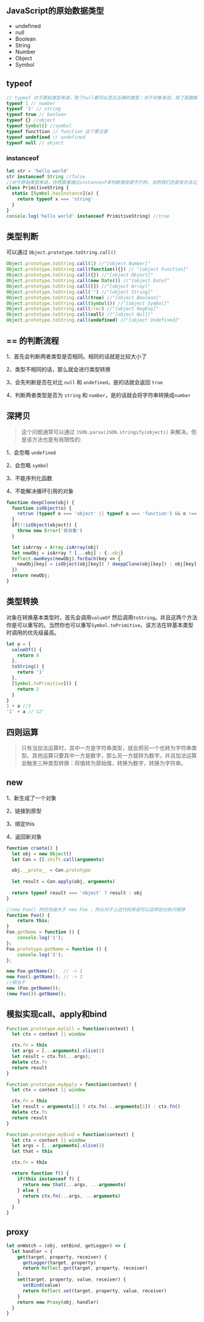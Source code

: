 ## JavaScript的原始数据类型
* undefined
* null
* Boolean
* String
* Number
* Object
* Symbol
## typeof
```js
// typeof 对于原始类型来说，除了null都可以显示正确的类型；对于对象来说，除了函数都会显示object，所以说typeof并不能准确判断变量到底是什么
typeof 1 // number
typeof '1' // string
typeof true // boolean
typeof {} //object
typeof Symbol() //symbol
typeof functtion // function 这个要注意
typeof undefined // undefined
typeof null // object
```
### instanceof
```js
let str = 'hello world'
str instanceof String //false 
//对于原始类型来说，你想直接通过instanceof来判断类型是不行的，当然我们还是有办法让instanceof来判断原始类型
class PrimitiveString {
  static [Symbol.hasInstance](x) {
    return typeof x === 'string'
  }
}
console.log('hello world' instanceof PrimitiveString) //true
```
## 类型判断
可以通过 `Object.prototype.toString.call()`
```js
Object.prototype.toString.call(1) //"[object Number]"
Object.prototype.toString.call(function(){}) // "[object Function]"
Object.prototype.toString.call({}) //"[object Object]"
Object.prototype.toString.call(new Date()) //"[object Date]"
Object.prototype.toString.call([]) //"[object Array]"
Object.prototype.toString.call('') //"[object String]"
Object.prototype.toString.call(true) //"[object Boolean]"
Object.prototype.toString.call(Symbol()) //"[object Symbol]"
Object.prototype.toString.call(/re/) //"[object RegExp]"
Object.prototype.toString.call(null) //"[object Null]"
Object.prototype.toString.call(undefined) //"[object Undefined]"
```
## == 的判断流程
 1、首先会判断两者类型是否相同。相同的话就是比较大小了
 
 2、类型不相同的话，那么就会进行类型转换

 3、会先判断是否在对比 `null` 和 `undefined`，是的话就会返回 `true`

 4、判断两者类型是否为 `string` 和 `number`，是的话就会将字符串转换成`number`

## 深拷贝
>这个问题通常可以通过 `JSON.parse(JSON.stringify(object))` 来解决。但是该方法也是有局限性的:

1、会忽略 `undefined`

2、会忽略 `symbol`

3、不能序列化函数

4、不能解决循环引用的对象
```js
function deepClone(obj) {
  function isObject(o) {
    retrun (typeof o === 'object' || typeof o === 'function') && o !== null
  }
  if(!!isObject(object)) {
    throw new Error('非对象')
  }

  let isArray = Array.isArray(obj)
  let newObj = isArray ? [...obj] : {..obj}
  Reflect.ownKeys(newObj).forEach(key => {
    newObj[key] = isObject(obj[key]) ? deeppClone(obj[key]) : obj[key]
  })
  return newObj;
}
```
## 类型转换
对象在转换基本类型时，首先会调用`valueOf` 然后调用`toString`。并且这两个方法你是可以重写的。当然你也可以重写`Symbol.toPrimitive`，该方法在转基本类型时调用的优先级最高。
```js
let a = {
  valueOf() {
    return 0
  },
  toString() {
    return '1'
  },
  [Symbol.toPrimitive]() {
    return 2
  }
}
1 + a //3
'1' + a //'12'
``` 
## 四则运算
>只有当加法运算时，其中一方是字符串类型，就会把另一个也转为字符串类型。其他运算只要其中一方是数字，那么另一方就转为数字。并且加法运算会触发三种类型转换：将值转为原始值，转换为数字，转换为字符串。

## new
1、新生成了一个对象

2、链接到原型

3、绑定this

4、返回新对象
```js
function craete() {
  let obj = new Object()
  let Con = [].shift.call(arguments)

  obj.__proto__ = Con.prototype
  
  let result = Con.apply(obj, arguments)
  
  return typeof result === 'object' ? result : obj
}
```
```js
//new Foo() 的优先级大于 new Foo ，所以对于上述代码来说可以这样划分执行顺序
function Foo() {
    return this;
}
Foo.getName = function () {
    console.log('1');
};
Foo.prototype.getName = function () {
    console.log('2');
};

new Foo.getName();   // -> 1
new Foo().getName(); // -> 2
//相当于
new (Foo.getName());
(new Foo()).getName();
```
## 模拟实现call、apply和bind
```js
Function.prototype.myCall = function(context) {
  let ctx = context || window

  ctx.fn = this
  let args = [...arguments].slice(1)
  let result = ctx.fn(...args);
  delete ctx.fn
  return result
}

Function.prototype.myApply = function(context) {
  let ctx = context || window

  ctx.fn = this
  let result = arguments[1] ? ctx.fn(...arguments[1]) : ctx.fn()
  delete ctx.fn
  return result
}

Function.prototype.myBind = function(context) {
  let ctx = context || window
  let args = [...arguments].slice(1)
  let that = this

  ctx.fn = this

  return function f() {
    if(this instanceof f) {
      return new that(...args, ...arguments)
    } else {
      return ctx.fn(...args, ...arguments)
    }
  }
}
```
## proxy
```js
let onWatch = (obj, setBind, getLogger) => {
  let handler = {
    get(target, property, receiver) {
      getLogger(target, property)
      return Reflect.get(target, property, receiver)
    },
    set(target, property, value, receiver) {
      setBind(value)
      return Reflect.set(target, property, value, receiver)
    }
    return new Proxy(obj, handler)
  }
}
```